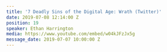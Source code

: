 ```yaml
---
title: '7 Deadly Sins of the Digital Age: Wrath (Twitter)'
date: 2019-07-08 12:14:00 Z
position: 19
speaker: Ethan Harrington
media: https://www.youtube.com/embed/w04kJFzJx5g
message_date: 2019-07-07 10:00:00 Z
---
```


